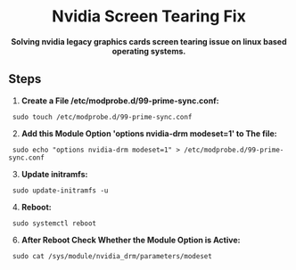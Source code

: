 <h1 align="center">
  Nvidia Screen Tearing Fix
</h1>

<h4 align="center">Solving nvidia legacy graphics cards screen tearing issue on linux based operating systems.</h4>

## Steps
1. **Create a File /etc/modprobe.d/99-prime-sync.conf:**
```
 sudo touch /etc/modprobe.d/99-prime-sync.conf
```
2. **Add this Module Option 'options nvidia-drm modeset=1' to The file:**
```
 sudo echo "options nvidia-drm modeset=1" > /etc/modprobe.d/99-prime-sync.conf
```
3. **Update initramfs:**
```
 sudo update-initramfs -u
```
4. **Reboot:**
```
 sudo systemctl reboot
```
6. **After Reboot Check Whether the Module Option is Active:** 
```
 sudo cat /sys/module/nvidia_drm/parameters/modeset 
```

